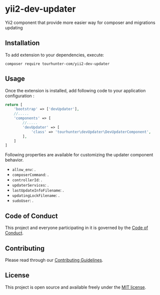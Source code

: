# yii2-dev-updater

Yii2 component that provide more easier way for composer and migrations updating

## Installation

To add extension to your dependencies, execute:
```
composer require tourhunter-com/yii2-dev-updater
```

## Usage

Once the extension is installed, add following code to your application configuration :
```php
return [
    'bootstrap' => ['devUpdater'],
    //.....
    'components' => [
        //.....
        'devUpdater' => [
            'class' => 'tourhunter\devUpdater\DevUpdaterComponent',        
        ],
    ]
]
```

Following properties are available for customizing the updater component behavior.

- `allow_env`: .
- `composerCommand`: .
- `controllerId`: .
- `updaterServices`: .
- `lastUpdateInfoFilename`: .
- `updatingLockFilename`: .
- `sudoUser`: .

## Code of Conduct

This project and everyone participating in it is governed by the [Code of Conduct](CODE_OF_CONDUCT.md).

## Contributing

Please read through our [Contributing Guidelines](CONTRIBUTING.md).

## License

This project is open source and available freely under the [MIT license](LICENSE.md).

